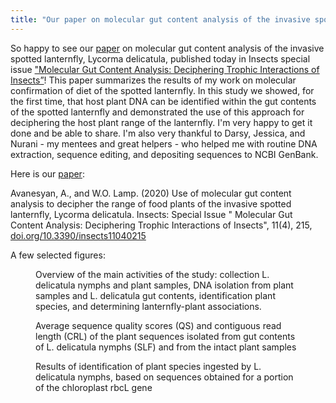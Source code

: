 ```yaml
---
title: "Our paper on molecular gut content analysis of the invasive spotted lanternfly published in Insects!"
---
```


So happy to see our [paper](https://doi.org/10.3390/insects11040215) on molecular gut content analysis of the invasive spotted lanternfly, Lycorma delicatula, published today in Insects special issue ["Molecular Gut Content Analysis: Deciphering Trophic Interactions of Insects”](https://www.mdpi.com/journal/insects/special_issues/gut_trophic_interact)! <!--more--> 
This paper summarizes the results of my work on molecular confirmation of diet of the spotted lanternfly. In this study we showed, for the first time, that host plant DNA can be identified within the gut contents of the spotted lanternfly and demonstrated the use of this approach for deciphering the host plant range of the lanternfly. I'm very happy to get it done and be able to share. I'm also very thankful to Darsy, Jessica, and Nurani - my mentees and great helpers - who helped me with routine DNA extraction, sequence editing, and depositing sequences to NCBI GenBank.

Here is our <a href="{{ 'assets/content/publications/2020_SLF_gut_content.pdf' | relative_url }}">paper</a>:

Avanesyan, A., and W.O. Lamp. (2020) Use of molecular gut content analysis to decipher the range of food plants of the invasive spotted lanternfly, Lycorma delicatula. Insects: Special Issue " Molecular Gut Content Analysis: Deciphering Trophic Interactions of Insects", 11(4), 215, [doi.org/10.3390/insects11040215](https://doi.org/10.3390/insects11040215)  

A few selected figures:


  <div class="col-sm">
    <figure class="text-center">
    <img class="ic4f-mtrig ic4f-zoomin figure-img img-fluid ic4f-max-height-md"
    src="{{ '/assets/content/projects/novel_associations/fig2.jpg' | relative_url }}" alt="">
    <figcaption class="figure-caption">Overview of the main activities of the study: collection L. delicatula nymphs and plant samples, DNA isolation from plant samples and L. delicatula gut contents, identification plant species, and determining lanternfly-plant associations.
    </figcaption>
    </figure>
  </div>
  <div class="row">
  <div class="col-sm">
    <figure class="text-center">
    <img class="ic4f-mtrig ic4f-zoomin figure-img img-fluid ic4f-max-height-md"
    src="{{ '/assets/content/projects/novel_associations/fig3.jpg' | relative_url }}" alt="">
    <figcaption class="figure-caption">Average sequence quality scores (QS) and contiguous read length (CRL) of the plant sequences isolated from gut contents of L. delicatula nymphs (SLF) and from the intact plant samples
    </figcaption>
    </figure>
  </div>
  <div class="col-sm">
    <figure class="text-center">
    <img class="ic4f-mtrig ic4f-zoomin figure-img img-fluid ic4f-max-height-md"
    src="{{ '/assets/content/projects/novel_associations/fig4.jpg' | relative_url }}" alt="">
    <figcaption class="figure-caption">Results of identification of plant species ingested by L. delicatula nymphs, based on sequences obtained for a portion of the chloroplast rbcL gene
    </figcaption>
    </figure>
  </div>
  
  
</div>